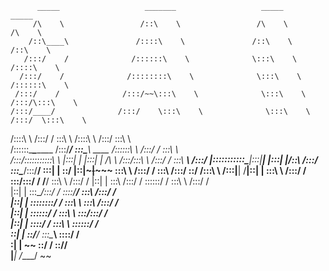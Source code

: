           _____                   _______                   _____                    _____          
         /\    \                 /::\    \                 /\    \                  /\    \         
        /::\____\               /::::\    \               /::\    \                /::\    \        
       /:::/    /              /::::::\    \              \:::\    \              /::::\    \       
      /:::/    /              /::::::::\    \              \:::\    \            /::::::\    \      
     /:::/    /              /:::/~~\:::\    \              \:::\    \          /:::/\:::\    \     
    /:::/____/              /:::/    \:::\    \              \:::\    \        /:::/  \:::\    \    
   /::::\    \             /:::/    / \:::\    \             /::::\    \      /:::/    \:::\    \   
  /::::::\____\________   /:::/____/   \:::\____\   ____    /::::::\    \    /:::/    / \:::\    \  
 /:::/\:::::::::::\    \ |:::|    |     |:::|    | /\   \  /:::/\:::\    \  /:::/    /   \:::\ ___\ 
/:::/  |:::::::::::\____\|:::|____|     |:::|    |/::\   \/:::/  \:::\____\/:::/____/     \:::|    |
\::/   |::|~~~|~~~~~      \:::\    \   /:::/    / \:::\  /:::/    \::/    /\:::\    \     /:::|____|
 \/____|::|   |            \:::\    \ /:::/    /   \:::\/:::/    / \/____/  \:::\    \   /:::/    / 
       |::|   |             \:::\    /:::/    /     \::::::/    /            \:::\    \ /:::/    /  
       |::|   |              \:::\__/:::/    /       \::::/____/              \:::\    /:::/    /   
       |::|   |               \::::::::/    /         \:::\    \               \:::\  /:::/    /    
       |::|   |                \::::::/    /           \:::\    \               \:::\/:::/    /     
       |::|   |                 \::::/    /             \:::\    \               \::::::/    /      
       \::|   |                  \::/____/               \:::\____\               \::::/    /       
        \:|   |                   ~~                      \::/    /                \::/____/        
         \|___|                                            \/____/                  ~~              
                                                                                                    

